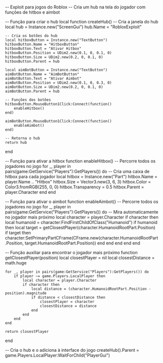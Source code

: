 -- Exploit para jogos do Roblox
-- Cria um hub na tela do jogador com funções de hitbox e aimbot

-- Função para criar o hub
local function createHub()
    -- Cria a janela do hub
    local hub = Instance.new("ScreenGui")
    hub.Name = "RobloxExploit"
    
    -- Cria os botões do hub
    local hitboxButton = Instance.new("TextButton")
    hitboxButton.Name = "HitboxButton"
    hitboxButton.Text = "Ativar Hitbox"
    hitboxButton.Position = UDim2.new(0.1, 0, 0.1, 0)
    hitboxButton.Size = UDim2.new(0.2, 0, 0.1, 0)
    hitboxButton.Parent = hub
    
    local aimBotButton = Instance.new("TextButton")
    aimBotButton.Name = "AimBotButton"
    aimBotButton.Text = "Ativar Aimbot"
    aimBotButton.Position = UDim2.new(0.1, 0, 0.3, 0)
    aimBotButton.Size = UDim2.new(0.2, 0, 0.1, 0)
    aimBotButton.Parent = hub
    
    -- Funções dos botões
    hitboxButton.MouseButton1Click:Connect(function()
        enableHitbox()
    end)
    
    aimBotButton.MouseButton1Click:Connect(function()
        enableAimbot()
    end)
    
    -- Retorna o hub
    return hub
end

-- Função para ativar a hitbox
function enableHitbox()
    -- Percorre todos os jogadores no jogo
    for _, player in pairs(game:GetService("Players"):GetPlayers()) do
        -- Cria uma caixa de hitbox para cada jogador
        local hitbox = Instance.new("Part")
        hitbox.Name = player.Name .. "Hitbox"
        hitbox.Size = Vector3.new(3, 6, 3)
        hitbox.Color = Color3.fromRGB(255, 0, 0)
        hitbox.Transparency = 0.5
        hitbox.Parent = player.Character
    end
end

-- Função para ativar o aimbot
function enableAimbot()
    -- Percorre todos os jogadores no jogo
    for _, player in pairs(game:GetService("Players"):GetPlayers()) do
        -- Mira automaticamente no jogador mais próximo
        local character = player.Character
        if character then
            local humanoid = character:FindFirstChildOfClass("Humanoid")
            if humanoid then
                local target = getClosestPlayer(character.HumanoidRootPart.Position)
                if target then
                    character:SetPrimaryPartCFrame(CFrame.new(character.HumanoidRootPart.Position, target.HumanoidRootPart.Position))
                end
            end
        end
    end
end

-- Função auxiliar para encontrar o jogador mais próximo
function getClosestPlayer(position)
    local closestPlayer = nil
    local closestDistance = math.huge
    
    for _, player in pairs(game:GetService("Players"):GetPlayers()) do
        if player ~= game.Players.LocalPlayer then
            local character = player.Character
            if character then
                local distance = (character.HumanoidRootPart.Position - position).magnitude
                if distance < closestDistance then
                    closestPlayer = character
                    closestDistance = distance
                end
            end
        end
    end
    
    return closestPlayer
end

-- Cria o hub e o adiciona à interface do jogo
createHub().Parent = game.Players.LocalPlayer:WaitForChild("PlayerGui")
